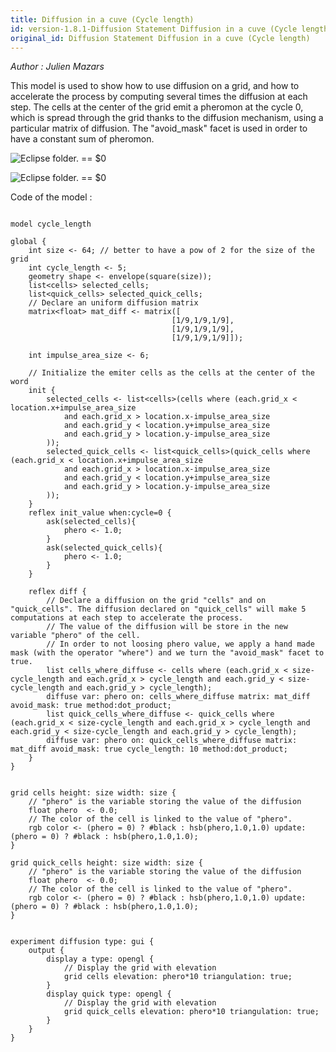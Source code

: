 ```yaml
---
title: Diffusion in a cuve (Cycle length)
id: version-1.8.1-Diffusion Statement Diffusion in a cuve (Cycle length)
original_id: Diffusion Statement Diffusion in a cuve (Cycle length)
---
```


[//]: # (keyword|operator_hsb)
[//]: # (keyword|statement_diffuse)
[//]: # (keyword|type_matrix)
[//]: # (keyword|concept_diffusion)
[//]: # (keyword|concept_matrix)
[//]: # (keyword|concept_math)
[//]: # (keyword|concept_elevation)


_Author : Julien Mazars_

This model is used to show how to use diffusion on a grid, and how to accelerate the process by computing several times the diffusion at each step. The cells at the center of the grid emit a pheromon at the cycle 0, which is spread through the grid thanks to the diffusion mechanism, using a particular matrix of diffusion. The "avoid_mask" facet is used in order to have a constant sum of pheromon. 


<p><img src="gm_wiki/resources/images/modelLibraryScreenshots/Additionnal Plugins/Diffusion Statement/Diffusion Statement Diffusion in a cuve (Cycle length)/a-10.png" alt="Eclipse folder." title class="img-responsive"> == $0</p><p><img src="gm_wiki/resources/images/modelLibraryScreenshots/Additionnal Plugins/Diffusion Statement/Diffusion Statement Diffusion in a cuve (Cycle length)/quick-10.png" alt="Eclipse folder." title class="img-responsive"> == $0</p>Code of the model : 

```

model cycle_length

global {
	int size <- 64; // better to have a pow of 2 for the size of the grid
	int cycle_length <- 5;
  	geometry shape <- envelope(square(size));
  	list<cells> selected_cells;
  	list<quick_cells> selected_quick_cells;
  	// Declare an uniform diffusion matrix
  	matrix<float> mat_diff <- matrix([
									[1/9,1/9,1/9],
									[1/9,1/9,1/9],
									[1/9,1/9,1/9]]);
									
	int impulse_area_size <- 6;

	// Initialize the emiter cells as the cells at the center of the word
	init {
		selected_cells <- list<cells>(cells where (each.grid_x < location.x+impulse_area_size
			and each.grid_x > location.x-impulse_area_size
			and each.grid_y < location.y+impulse_area_size
			and each.grid_y > location.y-impulse_area_size
		));
		selected_quick_cells <- list<quick_cells>(quick_cells where (each.grid_x < location.x+impulse_area_size
			and each.grid_x > location.x-impulse_area_size
			and each.grid_y < location.y+impulse_area_size
			and each.grid_y > location.y-impulse_area_size
		));
	}
	reflex init_value when:cycle=0 {
		ask(selected_cells){
			phero <- 1.0;
		}
		ask(selected_quick_cells){
			phero <- 1.0;
		}		
	}

	reflex diff {
		// Declare a diffusion on the grid "cells" and on "quick_cells". The diffusion declared on "quick_cells" will make 5 computations at each step to accelerate the process. 
		// The value of the diffusion will be store in the new variable "phero" of the cell.
		// In order to not loosing phero value, we apply a hand made mask (with the operator "where") and we turn the "avoid_mask" facet to true.
		list cells_where_diffuse <- cells where (each.grid_x < size-cycle_length and each.grid_x > cycle_length and each.grid_y < size-cycle_length and each.grid_y > cycle_length);
		diffuse var: phero on: cells_where_diffuse matrix: mat_diff avoid_mask: true method:dot_product;	
		list quick_cells_where_diffuse <- quick_cells where (each.grid_x < size-cycle_length and each.grid_x > cycle_length and each.grid_y < size-cycle_length and each.grid_y > cycle_length);
		diffuse var: phero on: quick_cells_where_diffuse matrix: mat_diff avoid_mask: true cycle_length: 10 method:dot_product;
	}
}


grid cells height: size width: size {
	// "phero" is the variable storing the value of the diffusion
	float phero  <- 0.0;
	// The color of the cell is linked to the value of "phero".
	rgb color <- (phero = 0) ? #black : hsb(phero,1.0,1.0) update: (phero = 0) ? #black : hsb(phero,1.0,1.0);
} 

grid quick_cells height: size width: size {
	// "phero" is the variable storing the value of the diffusion
	float phero  <- 0.0;
	// The color of the cell is linked to the value of "phero".
	rgb color <- (phero = 0) ? #black : hsb(phero,1.0,1.0) update: (phero = 0) ? #black : hsb(phero,1.0,1.0);
} 


experiment diffusion type: gui {
	output {
		display a type: opengl {
			// Display the grid with elevation
			grid cells elevation: phero*10 triangulation: true;
		}
		display quick type: opengl {
			// Display the grid with elevation
			grid quick_cells elevation: phero*10 triangulation: true;
		}
	}
}
```
